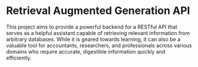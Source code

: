 # Retrieval Augmented Generation API

This project aims to provide a powerful backend for a RESTful API that serves as a helpful assistant capable of retrieving relevant information from arbitrary databases. While it is geared towards learning, it can also be a valuable tool for accountants, researchers, and professionals across various domains who require accurate, digestible information quickly and efficiently.
